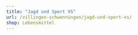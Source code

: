 ```yaml
---
title: "Jagd und Sport VS"
url: /villingen-schwenningen/jagd-und-sport-vs/
shop: Lebensmittel
---
```


